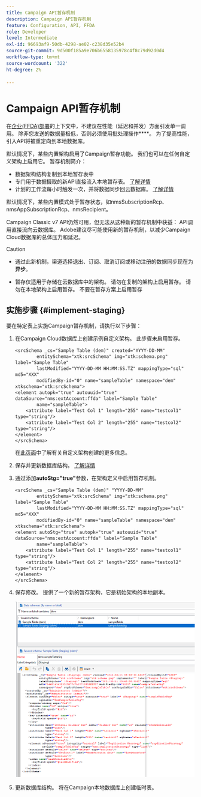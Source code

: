 ```yaml
---
title: Campaign API暂存机制
description: Campaign API暂存机制
feature: Configuration, API, FFDA
role: Developer
level: Intermediate
exl-id: 96693af9-50db-4298-ae02-c238d35e52b4
source-git-commit: 9d500f185a9e706b6558135978c4f8c79d92d0d4
workflow-type: tm+mt
source-wordcount: '322'
ht-degree: 2%

---
```


# Campaign API暂存机制

在[企业(FFDA)部署](enterprise-deployment.md)的上下文中，不建议在性能（延迟和并发）方面引发单一调用。 除非您发送的数据量极低，否则必须使用批处理操作&#x200B;****。 为了提高性能，引入API将被重定向到本地数据库。

默认情况下，某些内置架构启用了Campaign暂存功能。 我们也可以在任何自定义架构上启用它。 暂存机制简介：

* 数据架构结构复制到本地暂存表中
* 专门用于数据摄取的新API直接流入本地暂存表。 [了解详情](new-apis.md)
* 计划的工作流每小时触发一次，并将数据同步回云数据库。 [了解详情](replication.md)

默认情况下，某些内置模式处于暂存状态，如nmsSubscriptionRcp、nmsAppSubscriptionRcp、nmsRecipient。

Campaign Classic v7 API仍然可用，但无法从这种新的暂存机制中获益： API调用直接流向云数据库。 Adobe建议尽可能使用新的暂存机制，以减少Campaign Cloud数据库的总体压力和延迟。

>[!CAUTION]
>
>* 通过此新机制，渠道选择退出、订阅、取消订阅或移动注册的数据同步现在为&#x200B;**异步**。
>
>* 暂存仅适用于存储在云数据库中的架构。 请勿在复制的架构上启用暂存。 请勿在本地架构上启用暂存。 不要在暂存方案上启用暂存
>

## 实施步骤 {#implement-staging}

要在特定表上实施Campaign暂存机制，请执行以下步骤：

1. 在Campaign Cloud数据库上创建示例自定义架构。 此步骤未启用暂存。

   ```
   <srcSchema _cs="Sample Table (dem)" created="YYYY-DD-MM"
           entitySchema="xtk:srcSchema" img="xtk:schema.png" label="Sample Table"
           lastModified="YYYY-DD-MM HH:MM:SS.TZ" mappingType="sql" md5="XXX"
           modifiedBy-id="0" name="sampleTable" namespace="dem" xtkschema="xtk:srcSchema">
   <element autopk="true" autouuid="true" dataSource="nms:extAccount:ffda" label="Sample Table"
           name="sampleTable">
       <attribute label="Test Col 1" length="255" name="testcol1" type="string"/>
       <attribute label="Test Col 2" length="255" name="testcol2" type="string"/>
   </element>
   </srcSchema>
   ```

   在[此页面](../dev/create-schema.md)中了解有关自定义架构创建的更多信息。

1. 保存并更新数据库结构。  [了解详情](../dev/update-database-structure.md)

1. 通过添加&#x200B;**autoStg=&quot;true&quot;**&#x200B;参数，在架构定义中启用暂存机制。

   ```
   <srcSchema _cs="Sample Table (dem)" "YYYY-DD-MM"
           entitySchema="xtk:srcSchema" img="xtk:schema.png" label="Sample Table"
           lastModified="YYYY-DD-MM HH:MM:SS.TZ" mappingType="sql" md5="XXX"
           modifiedBy-id="0" name="sampleTable" namespace="dem" xtkschema="xtk:srcSchema">
   <element autoStg="true" autopk="true" autouuid="true" dataSource="nms:extAccount:ffda" label="Sample Table"
           name="sampleTable">
       <attribute label="Test Col 1" length="255" name="testcol1" type="string"/>
       <attribute label="Test Col 2" length="255" name="testcol2" type="string"/>
   </element>
   </srcSchema>
   ```

1. 保存修改。 提供了一个新的暂存架构，它是初始架构的本地副本。

   ![](assets/staging-mechanism.png)

1. 更新数据库结构。 将在Campaign本地数据库上创建临时表。
